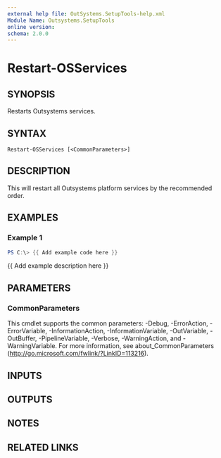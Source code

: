 ```yaml
---
external help file: OutSystems.SetupTools-help.xml
Module Name: Outsystems.SetupTools
online version:
schema: 2.0.0
---
```


# Restart-OSServices

## SYNOPSIS
Restarts Outsystems services.

## SYNTAX

```
Restart-OSServices [<CommonParameters>]
```

## DESCRIPTION
This will restart all Outsystems platform services by the recommended order.

## EXAMPLES

### Example 1
```powershell
PS C:\> {{ Add example code here }}
```

{{ Add example description here }}

## PARAMETERS

### CommonParameters
This cmdlet supports the common parameters: -Debug, -ErrorAction, -ErrorVariable, -InformationAction, -InformationVariable, -OutVariable, -OutBuffer, -PipelineVariable, -Verbose, -WarningAction, and -WarningVariable. For more information, see about_CommonParameters (http://go.microsoft.com/fwlink/?LinkID=113216).

## INPUTS

## OUTPUTS

## NOTES

## RELATED LINKS
